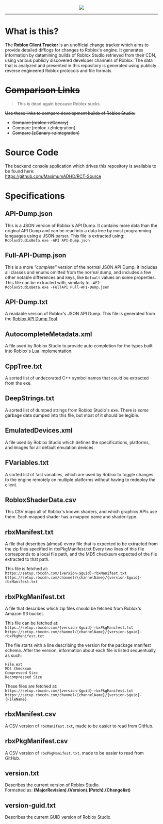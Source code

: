 <p align="center">
<img src="https://user-images.githubusercontent.com/3926900/106975524-55bb1000-671c-11eb-9b5c-e425c7ae6414.png">
</p>

<hr/>

# What is this?

The **Roblox Client Tracker** is an unofficial change tracker which aims to provide detailed difflogs for changes to Roblox's engine. It generates information by datamining builds of Roblox Studio retrieved from their CDN, using various publicly discovered developer channels of Roblox. The data that is analyzed and presented in this repository is generated using publicly reverse engineered Roblox protocols and file formats.

# ~~Comparison Links~~
>This is dead again because Roblox sucks.

~~Use these links to compare development builds of Roblox Studio:~~

* ~~Compare [roblox->zCanary]~~
* ~~Compare [roblox->zIntegration]~~
* ~~Compare [zCanary->zIntegration]~~

# Source Code

The backend console application which drives this repository is available to be found here:<br/>
https://github.com/MaximumADHD/RCT-Source

# Specifications

## API-Dump.json
This is a JSON version of Roblox's API Dump. It contains more data than the original API Dump and can be read into a data tree by most programming languages using a JSON parser. This file is extracted using:<br/>`RobloxStudioBeta.exe -API API-Dump.json`

## Full-API-Dump.json
This is a more *"complete"* version of the normal JSON API Dump. It includes all classes and enums omitted from the normal dump, and includes a few other notable differences and keys, like `Default` values on some properties. This file can be extracted with, similarly to `-API`:<br/>`RobloxStudioBeta.exe -FullAPI Full-API-Dump.json`

## API-Dump.txt
A readable version of Roblox's JSON API Dump. This file is generated from the [Roblox API Dump Tool](https://github.com/MaximumADHD/Roblox-API-Dump-Tool).

## AutocompleteMetadata.xml
A file used by Roblox Studio to provide auto completion for the types built into Roblox's Lua implementation.

## CppTree.txt
A sorted list of undecorated C++ symbol names that could be extracted from the exe.

## DeepStrings.txt
A sorted list of dumped strings from Roblox Studio's exe. There is *some* garbage data dumped into this file, but most of it should be legible.

## EmulatedDevices.xml
A file used by Roblox Studio which defines the specifications, platforms, and images for all default emulation devices.

## FVariables.txt
A sorted list of fast variables, which are used by Roblox to toggle changes to the engine remotely on multiple platforms without having to redeploy the client.

## RobloxShaderData.csv
This CSV maps all of Roblox's known shaders, and which graphics APIs use them. Each mapped shader has a mapped name and shader-type.

## rbxManifest.txt
A file that describes (almost) every file that is expected to be extracted from the zip files specified in rbxPkgManifest.txt
Every two lines of this file corresponds to a local file path, and the MD5 checksum expected of the file extracted to that path.

This file is fetched at:<br/>
`https://setup.rbxcdn.com/{version-$guid}-rbxManifest.txt`<br/>
`https://setup.rbxcdn.com/channel/{channelName}/{version-$guid}-rbxManifest.txt`

## rbxPkgManifest.txt
A file that describes which zip files should be fetched from Roblox's Amazon S3 bucket.

This file can be fetched at:<br/>
`https://setup.rbxcdn.com/{version-$guid}-rbxPkgManifest.txt`<br/>
`https://setup.rbxcdn.com/channel/{channelName}/{version-$guid}-rbxPkgManifest.txt`

The file starts with a line describing the version for the package manifest schema.
After the version, information about each file is listed sequentually as such:

```
File.ext
MD5 Checksum
Compressed Size
Decompressed Size
```

These files are fetched at:<br/>
`https://setup.rbxcdn.com/{version-$guid}-rbxPkgManifest.txt`<br/>
`https://setup.rbxcdn.com/channel/{channelName}/{version-$guid}-{FileName}`

## rbxManifest.csv
A CSV version of `rbxManifest.txt`, made to be easier to read from GitHub.

## rbxPkgManifest.csv
A CSV version of `rbxPkgManifest.txt`, made to be easier to read from GitHub.

## version.txt
Describes the current version of Roblox Studio.<br/>
Formatted as: **(MajorRevision).(Version).(Patch).(Changelist)**

## version-guid.txt
Describes the current GUID version of Roblox Studio.
